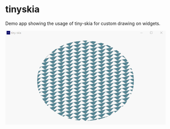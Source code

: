 # tinyskia
Demo app showing the usage of tiny-skia for custom drawing on widgets.

![alt_test](assets/tinyskia.gif)
